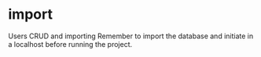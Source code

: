 # import
Users CRUD and importing
Remember to import the database and initiate in a localhost before running the project.
